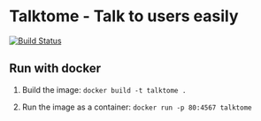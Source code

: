 # Talktome - Talk to users easily

[![Build Status](https://travis-ci.com/enspirit/talktome.svg?branch=master)](https://travis-ci.com/enspirit/talktome)

## Run with docker

1. Build the image: `docker build -t talktome .`

2. Run the image as a container: `docker run -p 80:4567 talktome`
